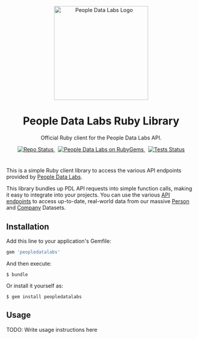 <p align="center">
<img src="https://i.imgur.com/S7DkZtr.png" width="250" alt="People Data Labs Logo">
</p>
<h1 align="center">People Data Labs Ruby Library</h1>
<p align="center">Official Ruby client for the People Data Labs API.</p>

<p align="center">
  <a href="">
    <img src="https://img.shields.io/badge/repo%20status-Active-limegreen" alt="Repo Status">
  </a>&nbsp;
  <a href="https://rubygems.org/gems/peopledatalabs">
    <img src="https://img.shields.io/gem/v/twilio-ruby.svg" alt="People Data Labs on RubyGems" />
  </a>&nbsp;
  <a href="">
    <img src="https://github.com/peopledatalabs/peopledatalabs-ruby/actions/workflows/test.yaml/badge.svg" alt="Tests Status" />
  </a>
</p>

#
This is a simple Ruby client library to access the various API endpoints provided by [People Data Labs](https://www.peopledatalabs.com/).

This library bundles up PDL API requests into simple function calls, making it easy to integrate into your projects. You can use the various [API endpoints](#endpoints) to access up-to-date, real-world data from our massive [Person](https://docs.peopledatalabs.com/docs/stats) and [Company](https://docs.peopledatalabs.com/docs/company-stats) Datasets.

## Installation

Add this line to your application's Gemfile:

```ruby
gem 'peopledatalabs'
```

And then execute:

    $ bundle

Or install it yourself as:

    $ gem install peopledatalabs

## Usage

TODO: Write usage instructions here
